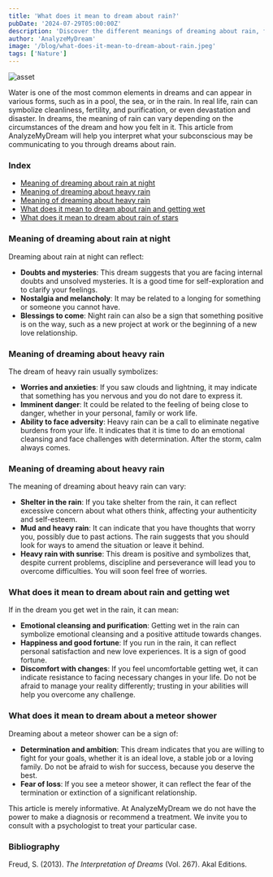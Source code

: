 ```yaml
---
title: 'What does it mean to dream about rain?'
pubDate: '2024-07-29T05:00:00Z'
description: 'Discover the different meanings of dreaming about rain, from night rain to meteor showers. Learn how these dreams reflect your personal emotions and situations.'
author: 'AnalyzeMyDream'
image: '/blog/what-does-it-mean-to-dream-about-rain.jpeg'
tags: ['Nature']
---
```


![asset](/blog/what-does-it-mean-to-dream-about-rain.jpeg)

Water is one of the most common elements in dreams and can appear in various forms, such as in a pool, the sea, or in the rain. In real life, rain can symbolize cleanliness, fertility, and purification, or even devastation and disaster. In dreams, the meaning of rain can vary depending on the circumstances of the dream and how you felt in it. This article from AnalyzeMyDream will help you interpret what your subconscious may be communicating to you through dreams about rain.

### Index

- [Meaning of dreaming about rain at night](#meaning-of-dreaming-about-rain-at-night)
- [Meaning of dreaming about heavy rain](#meaning-of-dreaming-about-heavy-rain)
- [Meaning of dreaming about heavy rain](#meaning-of-dreaming-about-abundant-rain)
- [What does it mean to dream about rain and getting wet](#what-does-it-mean-to-dream-about-rain-and-getting-wet)
- [What does it mean to dream about rain of stars](#what-does-it-mean-to-dream-about-rain-of-stars)

### Meaning of dreaming about rain at night

Dreaming about rain at night can reflect:

- **Doubts and mysteries**: This dream suggests that you are facing internal doubts and unsolved mysteries. It is a good time for self-exploration and to clarify your feelings.
- **Nostalgia and melancholy**: It may be related to a longing for something or someone you cannot have.
- **Blessings to come**: Night rain can also be a sign that something positive is on the way, such as a new project at work or the beginning of a new love relationship.

### Meaning of dreaming about heavy rain

The dream of heavy rain usually symbolizes:

- **Worries and anxieties**: If you saw clouds and lightning, it may indicate that something has you nervous and you do not dare to express it.
- **Imminent danger**: It could be related to the feeling of being close to danger, whether in your personal, family or work life.
- **Ability to face adversity**: Heavy rain can be a call to eliminate negative burdens from your life. It indicates that it is time to do an emotional cleansing and face challenges with determination. After the storm, calm always comes.

### Meaning of dreaming about heavy rain

The meaning of dreaming about heavy rain can vary:

- **Shelter in the rain**: If you take shelter from the rain, it can reflect excessive concern about what others think, affecting your authenticity and self-esteem.
- **Mud and heavy rain**: It can indicate that you have thoughts that worry you, possibly due to past actions. The rain suggests that you should look for ways to amend the situation or leave it behind.
- **Heavy rain with sunrise**: This dream is positive and symbolizes that, despite current problems, discipline and perseverance will lead you to overcome difficulties. You will soon feel free of worries.

### What does it mean to dream about rain and getting wet

If in the dream you get wet in the rain, it can mean:

- **Emotional cleansing and purification**: Getting wet in the rain can symbolize emotional cleansing and a positive attitude towards changes.
- **Happiness and good fortune**: If you run in the rain, it can reflect personal satisfaction and new love experiences. It is a sign of good fortune.
- **Discomfort with changes**: If you feel uncomfortable getting wet, it can indicate resistance to facing necessary changes in your life. Do not be afraid to manage your reality differently; trusting in your abilities will help you overcome any challenge.

### What does it mean to dream about a meteor shower

Dreaming about a meteor shower can be a sign of:

- **Determination and ambition**: This dream indicates that you are willing to fight for your goals, whether it is an ideal love, a stable job or a loving family. Do not be afraid to wish for success, because you deserve the best.
- **Fear of loss**: If you see a meteor shower, it can reflect the fear of the termination or extinction of a significant relationship.

This article is merely informative. At AnalyzeMyDream we do not have the power to make a diagnosis or recommend a treatment. We invite you to consult with a psychologist to treat your particular case.

### Bibliography

Freud, S. (2013). *The Interpretation of Dreams* (Vol. 267). Akal Editions.